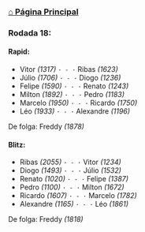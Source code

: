 ### [⌂ Página Principal](https://grupo-de-xadrez.github.io/)

### Rodada 18:

#### Rapid:

* Vitor *(1317)* `· - ·` Ribas *(1623)*  
* Júlio *(1706)* `· - ·` Diogo *(1236)*  
* Felipe *(1590)* `· - ·` Renato *(1243)*  
* Milton *(1892)* `· - ·` Pedro *(1183)*  
* Marcelo *(1950)* `· - ·` Ricardo *(1750)*  
* Léo *(1933)* `· - ·` Alexandre *(1196)*  

De folga: Freddy *(1878)*

#### Blitz:

* Ribas *(2055)* `· - ·` Vitor *(1234)*  
* Diogo *(1493)* `· - ·` Júlio *(1532)*  
* Renato *(1020)* `· - ·` Felipe *(1387)*  
* Pedro *(1100)* `· - ·` Milton *(1672)*  
* Ricardo *(1607)* `· - ·` Marcelo *(1782)*  
* Alexandre *(1165)* `· - ·` Léo *(1861)*  

De folga: Freddy *(1818)*

